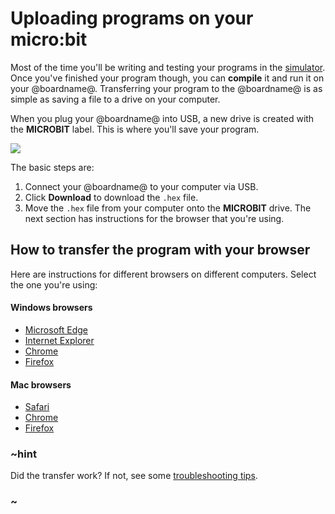 # Uploading programs on your micro:bit

Most of the time you'll be writing and testing your programs in the [simulator](/device/simulator). Once you've finished your program though, you can **compile** it and run it on your @boardname@. Transferring your program to the @boardname@ is as simple as saving a file to a drive on your computer.

When you plug your @boardname@ into USB, a new drive is created with the **MICROBIT** label. This is where you'll save your program.

![](/static/mb/device/usb-thin.jpg)

The basic steps are:

1. Connect your @boardname@ to your computer via USB.
2. Click **Download** to download the `.hex` file.
3. Move the `.hex` file from your computer onto the **MICROBIT** drive. The next section has instructions for the browser that you're using.

## How to transfer the program with your browser

Here are instructions for different browsers on different computers. Select the one you're using:

#### Windows browsers

* [Microsoft Edge](/device/usb/windows-edge)
* [Internet Explorer](/device/usb/windows-ie)
* [Chrome](/device/usb/windows-chrome)
* [Firefox](/device/usb/windows-firefox)

#### Mac browsers

* [Safari](/device/usb/mac-safari)
* [Chrome](/device/usb/mac-chrome)
* [Firefox](/device/usb/mac-firefox)

### ~hint

Did the transfer work? If not, see some [troubleshooting tips](/device/usb/troubleshooting).

### ~
